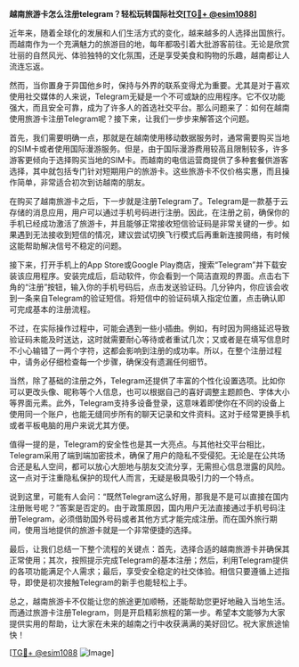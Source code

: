 **越南旅游卡怎么注册telegram？轻松玩转国际社交[[TG💪+ @esim1088](https://t.me/s/esim1088)]**

近年来，随着全球化的发展和人们生活方式的变化，越来越多的人选择出国旅行。而越南作为一个充满魅力的旅游目的地，每年都吸引着大批游客前往。无论是欣赏壮丽的自然风光、体验独特的文化氛围，还是享受美食和购物的乐趣，越南都让人流连忘返。

然而，当你置身于异国他乡时，保持与外界的联系变得尤为重要。尤其是对于喜欢使用社交媒体的人来说，Telegram无疑是一个不可或缺的应用程序。它不仅功能强大，而且安全可靠，成为了许多人的首选社交平台。那么问题来了：如何在越南使用旅游卡注册Telegram呢？接下来，让我们一步步来解答这个问题。

首先，我们需要明确一点，那就是在越南使用移动数据服务时，通常需要购买当地的SIM卡或者使用国际漫游服务。但是，由于国际漫游费用较高且限制较多，许多游客更倾向于选择购买当地的SIM卡。而越南的电信运营商提供了多种套餐供游客选择，其中就包括专门针对短期用户的旅游卡。这些旅游卡不仅价格实惠，而且操作简单，非常适合初次到访越南的朋友。

在购买了越南旅游卡之后，下一步就是注册Telegram了。Telegram是一款基于云存储的消息应用，用户可以通过手机号码进行注册。因此，在注册之前，确保你的手机已经成功激活了旅游卡，并且能够正常接收短信验证码是非常关键的一步。如果遇到无法接收到短信的情况，建议尝试切换飞行模式后再重新连接网络，有时候这能帮助解决信号不稳定的问题。

接下来，打开手机上的App Store或Google Play商店，搜索“Telegram”并下载安装该应用程序。安装完成后，启动软件，你会看到一个简洁直观的界面。点击右下角的“注册”按钮，输入你的手机号码后，点击发送验证码。几分钟内，你应该会收到一条来自Telegram的验证短信。将短信中的验证码填入指定位置，点击确认即可完成基本的注册流程。

不过，在实际操作过程中，可能会遇到一些小插曲。例如，有时因为网络延迟导致验证码未能及时送达，这时就需要耐心等待或者重试几次；又或者是在填写信息时不小心输错了一两个字符，这都会影响到注册的成功率。所以，在整个注册过程中，请务必仔细检查每一个步骤，确保没有遗漏任何细节。

当然，除了基础的注册之外，Telegram还提供了丰富的个性化设置选项。比如你可以更改头像、昵称等个人信息，也可以根据自己的喜好调整主题颜色、字体大小等界面元素。此外，Telegram支持多设备登录，这意味着即使你在不同的设备上使用同一个账户，也能无缝同步所有的聊天记录和文件资料。这对于经常更换手机或者平板电脑的用户来说尤其方便。

值得一提的是，Telegram的安全性也是其一大亮点。与其他社交平台相比，Telegram采用了端到端加密技术，确保了用户的隐私不受侵犯。无论是在公共场合还是私人空间，都可以放心大胆地与朋友交流分享，无需担心信息泄露的风险。这一点对于注重隐私保护的现代人而言，无疑是极具吸引力的一个特点。

说到这里，可能有人会问：“既然Telegram这么好用，那我是不是可以直接在国内注册账号呢？”答案是否定的。由于政策原因，国内用户无法直接通过手机号码注册Telegram，必须借助国外号码或者其他方式才能完成注册。而在国外旅行期间，使用当地提供的旅游卡就是一个非常便捷的选择。

最后，让我们总结一下整个流程的关键点：首先，选择合适的越南旅游卡并确保其正常使用；其次，按照提示完成Telegram的基本注册；然后，利用Telegram提供的各项功能满足个人需求；最后，享受安全稳定的社交体验。相信只要遵循上述指导，即使是初次接触Telegram的新手也能轻松上手。

总之，越南旅游卡不仅能让您的旅途更加顺畅，还能帮助您更好地融入当地生活。而通过旅游卡注册Telegram，则是开启精彩旅程的第一步。希望本文能够为大家提供实用的帮助，让大家在未来的越南之行中收获满满的美好回忆。祝大家旅途愉快！

[[TG💪+ @esim1088](https://t.me/s/esim1088) ![Image](https://i.postimg.cc/4NQfJmqS/Snipaste-2025-05-13-00-14-12.png)]